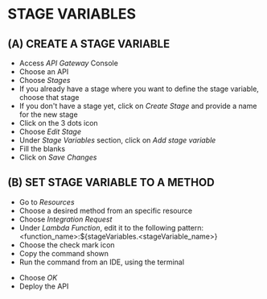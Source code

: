 # STAGE VARIABLES

## (A) CREATE A STAGE VARIABLE

- Access *API Gateway* Console
- Choose an API
- Choose *Stages*
- If you already have a stage where you want to define the stage variable, choose that stage
- If you don't have a stage yet, click on *Create Stage* and provide a name for the new stage
- Click on the 3 dots icon
- Choose *Edit Stage*
- Under *Stage Variables* section, click on *Add stage variable*
- Fill the blanks
- Click on *Save Changes*

## (B) SET STAGE VARIABLE TO A METHOD

- Go to *Resources*
- Choose a desired method from an specific resource
- Choose *Integration Request*
- Under *Lambda Function*, edit it to the following pattern: <function_name>:${stageVariables.<stageVariable_name>}
- Choose the check mark icon
- Copy the command shown
- Run the command from an IDE, using the terminal
<!-- Change the ${stageVariables.<stageVariable_name>} to the respective desired value -->
- Choose *OK*
- Deploy the API
